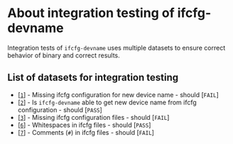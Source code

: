 # About integration testing of ifcfg-devname

Integration tests of ``ifcfg-devname`` uses multiple datasets to ensure correct behavior of binary and correct results.

## List of datasets for integration testing

* [[``1``](./1/)] - Missing ifcfg configuration for new device name - should [``FAIL``]
* [[``2``](./2/)] - Is ``ifcfg-devname`` able to get new device name from ifcfg configuration - should [``PASS``]
* [[``3``](./3/)] - Missing ifcfg configuration files - should [``FAIL``]
* [[``6``](./6/)] - Whitespaces in ifcfg files - should [``PASS``]
* [[``7``](./7/)] - Comments (``#``) in ifcfg files - should [``FAIL``]

